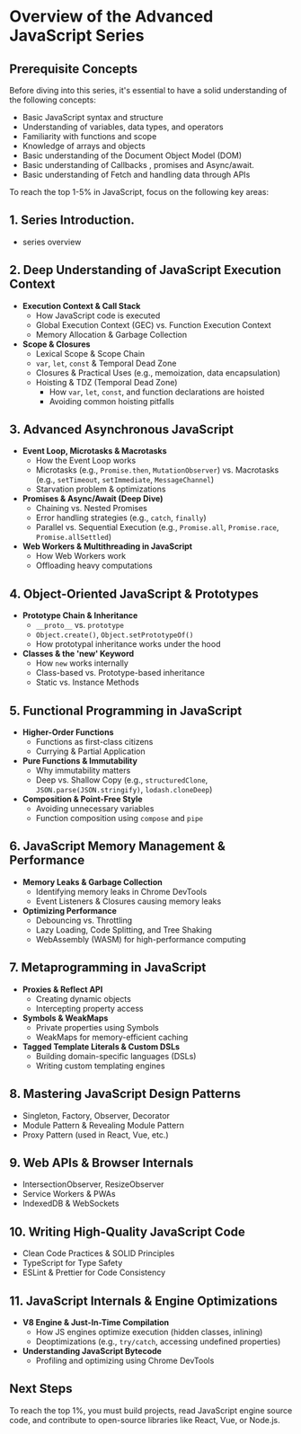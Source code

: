 # Overview of the Advanced JavaScript Series

## Prerequisite Concepts
Before diving into this series, it's essential to have a solid understanding of the following concepts:
- Basic JavaScript syntax and structure
- Understanding of variables, data types, and operators
- Familiarity with functions and scope
- Knowledge of arrays and objects
- Basic understanding of the Document Object Model (DOM)
- Basic understanding of Callbacks , promises and Async/await.
- Basic understanding of Fetch and handling data through APIs


To reach the top 1-5% in JavaScript, focus on the following key areas:

## 1. Series Introduction.
- series overview 

## 2. Deep Understanding of JavaScript Execution Context
- **Execution Context & Call Stack**
  - How JavaScript code is executed
  - Global Execution Context (GEC) vs. Function Execution Context
  - Memory Allocation & Garbage Collection
- **Scope & Closures**
  - Lexical Scope & Scope Chain
  - `var`, `let`, `const` & Temporal Dead Zone
  - Closures & Practical Uses (e.g., memoization, data encapsulation)
  - Hoisting & TDZ (Temporal Dead Zone)
    - How `var`, `let`, `const`, and function declarations are hoisted
    - Avoiding common hoisting pitfalls

## 3. Advanced Asynchronous JavaScript
- **Event Loop, Microtasks & Macrotasks**
  - How the Event Loop works
  - Microtasks (e.g., `Promise.then`, `MutationObserver`) vs. Macrotasks (e.g., `setTimeout`, `setImmediate`, `MessageChannel`)
  - Starvation problem & optimizations
- **Promises & Async/Await (Deep Dive)**
  - Chaining vs. Nested Promises
  - Error handling strategies (e.g., `catch`, `finally`)
  - Parallel vs. Sequential Execution (e.g., `Promise.all`, `Promise.race`, `Promise.allSettled`)
- **Web Workers & Multithreading in JavaScript**
  - How Web Workers work
  - Offloading heavy computations

## 4. Object-Oriented JavaScript & Prototypes
- **Prototype Chain & Inheritance**
  - `__proto__` vs. `prototype`
  - `Object.create()`, `Object.setPrototypeOf()`
  - How prototypal inheritance works under the hood
- **Classes & the 'new' Keyword**
  - How `new` works internally
  - Class-based vs. Prototype-based inheritance
  - Static vs. Instance Methods

## 5. Functional Programming in JavaScript
- **Higher-Order Functions**
  - Functions as first-class citizens
  - Currying & Partial Application
- **Pure Functions & Immutability**
  - Why immutability matters
  - Deep vs. Shallow Copy (e.g., `structuredClone`, `JSON.parse(JSON.stringify)`, `lodash.cloneDeep`)
- **Composition & Point-Free Style**
  - Avoiding unnecessary variables
  - Function composition using `compose` and `pipe`

## 6. JavaScript Memory Management & Performance
- **Memory Leaks & Garbage Collection**
  - Identifying memory leaks in Chrome DevTools
  - Event Listeners & Closures causing memory leaks
- **Optimizing Performance**
  - Debouncing vs. Throttling
  - Lazy Loading, Code Splitting, and Tree Shaking
  - WebAssembly (WASM) for high-performance computing

## 7. Metaprogramming in JavaScript
- **Proxies & Reflect API**
  - Creating dynamic objects
  - Intercepting property access
- **Symbols & WeakMaps**
  - Private properties using Symbols
  - WeakMaps for memory-efficient caching
- **Tagged Template Literals & Custom DSLs**
  - Building domain-specific languages (DSLs)
  - Writing custom templating engines

## 8. Mastering JavaScript Design Patterns
- Singleton, Factory, Observer, Decorator
- Module Pattern & Revealing Module Pattern
- Proxy Pattern (used in React, Vue, etc.)

## 9. Web APIs & Browser Internals
- IntersectionObserver, ResizeObserver
- Service Workers & PWAs
- IndexedDB & WebSockets

## 10. Writing High-Quality JavaScript Code
- Clean Code Practices & SOLID Principles
- TypeScript for Type Safety
- ESLint & Prettier for Code Consistency

## 11. JavaScript Internals & Engine Optimizations
- **V8 Engine & Just-In-Time Compilation**
  - How JS engines optimize execution (hidden classes, inlining)
  - Deoptimizations (e.g., `try/catch`, accessing undefined properties)
- **Understanding JavaScript Bytecode**
  - Profiling and optimizing using Chrome DevTools

## Next Steps
To reach the top 1%, you must build projects, read JavaScript engine source code, and contribute to open-source libraries like React, Vue, or Node.js.
